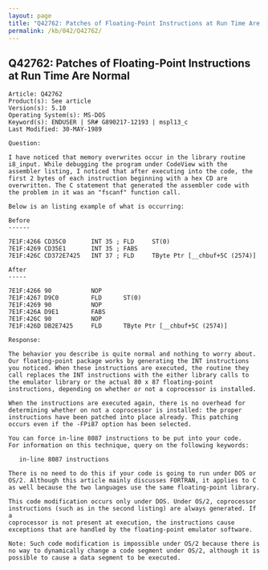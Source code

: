 ```yaml
---
layout: page
title: "Q42762: Patches of Floating-Point Instructions at Run Time Are Normal"
permalink: /kb/042/Q42762/
---
```


## Q42762: Patches of Floating-Point Instructions at Run Time Are Normal

	Article: Q42762
	Product(s): See article
	Version(s): 5.10
	Operating System(s): MS-DOS
	Keyword(s): ENDUSER | SR# G890217-12193 | mspl13_c
	Last Modified: 30-MAY-1989
	
	Question:
	
	I have noticed that memory overwrites occur in the library routine
	i8_input. While debugging the program under CodeView with the
	assembler listing, I noticed that after executing into the code, the
	first 2 bytes of each instruction beginning with a hex CD are
	overwritten. The C statement that generated the assembler code with
	the problem in it was an "fscanf" function call.
	
	Below is an listing example of what is occurring:
	
	Before
	------
	
	7E1F:4266 CD35C0       INT 35 ; FLD     ST(0)
	7E1F:4269 CD35E1       INT 35 ; FABS
	7E1F:426C CD372E7425   INT 37 ; FLD     TByte Ptr [__chbuf+5C (2574)]
	
	After
	-----
	
	7E1F:4266 90           NOP
	7E1F:4267 D9C0         FLD      ST(0)
	7E1F:4269 90           NOP
	7E1F:426A D9E1         FABS
	7E1F:426C 90           NOP
	7E1F:426D DB2E7425     FLD      TByte Ptr [__chbuf+5C (2574)]
	
	Response:
	
	The behavior you describe is quite normal and nothing to worry about.
	Our floating-point package works by generating the INT instructions
	you noticed. When these instructions are executed, the routine they
	call replaces the INT instructions with the either library calls to
	the emulator library or the actual 80 x 87 floating-point
	instructions, depending on whether or not a coprocessor is installed.
	
	When the instructions are executed again, there is no overhead for
	determining whether on not a coprocessor is installed: the proper
	instructions have been patched into place already. This patching
	occurs even if the -FPi87 option has been selected.
	
	You can force in-line 8087 instructions to be put into your code.
	For information on this technique, query on the following keywords:
	
	   in-line 8087 instructions
	
	There is no need to do this if your code is going to run under DOS or
	OS/2. Although this article mainly discusses FORTRAN, it applies to C
	as well because the two languages use the same floating-point library.
	
	This code modification occurs only under DOS. Under OS/2, coprocessor
	instructions (such as in the second listing) are always generated. If a
	coprocessor is not present at execution, the instructions cause
	exceptions that are handled by the floating-point emulator software.
	
	Note: Such code modification is impossible under OS/2 because there is
	no way to dynamically change a code segment under OS/2, although it is
	possible to cause a data segment to be executed.
